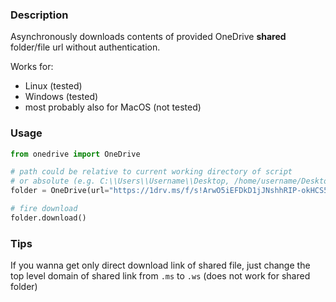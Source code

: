 ### Description

Asynchronously downloads contents of provided OneDrive **shared** folder/file url without authentication. 

Works for:
- Linux (tested)
- Windows (tested)
- most probably also for MacOS (not tested)



### Usage

```python
from onedrive import OneDrive

# path could be relative to current working directory of script
# or absolute (e.g. C:\\Users\\Username\\Desktop, /home/username/Desktop)
folder = OneDrive(url="https://1drv.ms/f/s!ArwO5iEFDkD1jJNshhRIP-okHCS52g", path="Desktop")

# fire download
folder.download()
```

### Tips

If you wanna get only direct download link of shared file, just change the top level domain
of shared link from `.ms` to `.ws` (does not work for shared folder)
